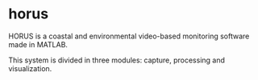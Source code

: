 horus
=====

HORUS is a coastal and environmental video-based monitoring software made in MATLAB.

This system is divided in three modules: capture, processing and visualization.
